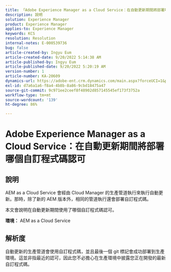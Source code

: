 ```yaml
---
title: 「Adobe Experience Manager as a Cloud Service：在自動更新期間將部署哪個自訂程式碼認可」
description: 說明
solution: Experience Manager
product: Experience Manager
applies-to: Experience Manager
keywords: KCS
resolution: Resolution
internal-notes: E-000539736
bug: false
article-created-by: Ingyu Eum
article-created-date: 9/20/2022 5:14:38 AM
article-published-by: Ingyu Eum
article-published-date: 9/20/2022 5:20:19 AM
version-number: 1
article-number: KA-20609
dynamics-url: https://adobe-ent.crm.dynamics.com/main.aspx?forceUCI=1&pagetype=entityrecord&etn=knowledgearticle&id=5c1eaf1a-a338-ed11-9db0-002248086a27
exl-id: d7a6a1a6-f8a4-4b8b-8a86-9cbd18475a47
source-git-commit: 9c971ee2ceef8f48902d857145545ef173f3752a
workflow-type: tm+mt
source-wordcount: '139'
ht-degree: 86%

---
```


# Adobe Experience Manager as a Cloud Service：在自動更新期間將部署哪個自訂程式碼認可

## 說明


AEM as a Cloud Service 會經由 Cloud Manager 的生產管道執行來執行自動更新。那時，除了新的 AEM 版本外，相同的管道執行還會部署自訂程式碼。

本文會說明在自動更新期間使用了哪個自訂程式碼認可。

<b>環境：</b>
AEM as a Cloud Service


## 解析度


自動更新的生產管道會使用自訂程式碼，並且最後一個 git 標記會成功部署到生產環境。這並非指最近的認可，因此您不必擔心在生產環境中披露您正在開發的最新自訂程式碼。
